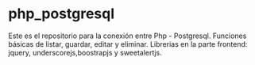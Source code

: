# php_postgresql
Este es el repositorio para la conexión entre Php - Postgresql. Funciones básicas de listar, guardar, editar y eliminar. Librerias en la parte frontend: jquery, underscorejs,boostrapjs y sweetalertjs.

